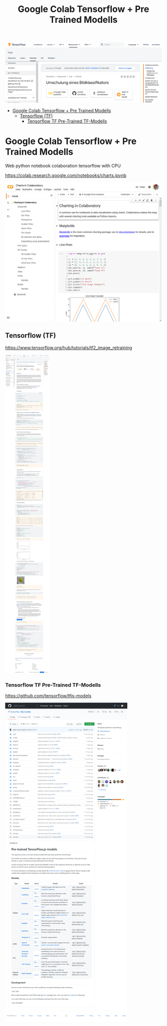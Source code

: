 ﻿---
layout: post
title:  Google Colab Tensorflow + Pre Trained Modells 
categories: [google, colab, tensorflowsorflow ]
tags:  [google, colab, tensorflowsorflow ]
---


![](../pic/Screenshot_2021-01-27%20Umschulung%20eines%20Bildklassifikators%20TensorFlow%20Hub-crop.png)
- [Google Colab Tensorflow + Pre Trained Modells](#google-colab-tensorflow--pre-trained-modells)
  - [Tensorflow (TF)](#tensorflow-tf)
    - [Tensorflow TF Pre-Trained TF-Modells](#tensorflow-tf-pre-trained-tf-modells)

# Google Colab Tensorflow + Pre Trained Modells 
Web python notebook colaboration tensorflow with CPU

<https://colab.research.google.com/notebooks/charts.ipynb>

![](../pic/Screenshot_2021-01-27%20Google%20Colaboratory.png)

## Tensorflow (TF)

<https://www.tensorflow.org/hub/tutorials/tf2_image_retraining> 

![](../pic/Screenshot_2021-01-27%20Umschulung%20eines%20Bildklassifikators%20TensorFlow%20Hub.png)

### Tensorflow TF Pre-Trained TF-Modells

<https://github.com/tensorflow/tfjs-models>

![](../pic/Screenshot_2021-01-27%20tensorflow%20tfjs-models.png)
